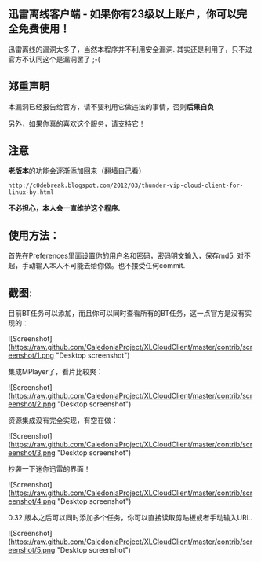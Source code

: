 迅雷离线客户端 - 如果你有23级以上账户，你可以完全免费使用！
---
迅雷离线的漏洞太多了，当然本程序并不利用安全漏洞. 
其实还是利用了，只不过官方不认同这个是漏洞罢了 ;-(

郑重声明
---
本漏洞已经报告给官方，请不要利用它做违法的事情，否则**后果自负**

另外，如果你真的喜欢这个服务，请支持它！

## 注意

**老版本**的功能会逐渐添加回来（翻墙自己看）

    http://c0debreak.blogspot.com/2012/03/thunder-vip-cloud-client-for-linux-by.html

**不必担心，本人会一直维护这个程序.**

## 使用方法：

首先在Preferences里面设置你的用户名和密码，密码明文输入，保存md5.
对不起，手动输入本人不可能去给你做。也不接受任何commit.

## 截图:

目前BT任务可以添加，而且你可以同时查看所有的BT任务，这一点官方是没有实现的：

![Screenshot] (https://raw.github.com/CaledoniaProject/XLCloudClient/master/contrib/screenshot/1.png "Desktop screenshot")

集成MPlayer了，看片比较爽：

![Screenshot] (https://raw.github.com/CaledoniaProject/XLCloudClient/master/contrib/screenshot/2.png "Desktop screenshot")

资源集成没有完全实现，有空在做：

![Screenshot] (https://raw.github.com/CaledoniaProject/XLCloudClient/master/contrib/screenshot/3.png "Desktop screenshot")

抄袭一下迷你迅雷的界面！

![Screenshot] (https://raw.github.com/CaledoniaProject/XLCloudClient/master/contrib/screenshot/4.png "Desktop screenshot")

0.32 版本之后可以同时添加多个任务，你可以直接读取剪贴板或者手动输入URL.

![Screenshot] (https://raw.github.com/CaledoniaProject/XLCloudClient/master/contrib/screenshot/5.png "Desktop screenshot")
